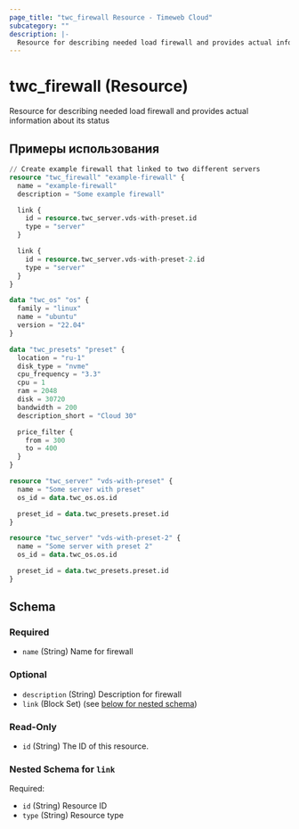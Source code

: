 ```yaml
---
page_title: "twc_firewall Resource - Timeweb Cloud"
subcategory: ""
description: |-
  Resource for describing needed load firewall and provides actual information about its status
---
```


# twc_firewall (Resource)

Resource for describing needed load firewall and provides actual information about its status

## Примеры использования

```terraform
// Create example firewall that linked to two different servers
resource "twc_firewall" "example-firewall" {
  name = "example-firewall"
  description = "Some example firewall"

  link {
    id = resource.twc_server.vds-with-preset.id
    type = "server"
  }

  link {
    id = resource.twc_server.vds-with-preset-2.id
    type = "server"
  }
}

data "twc_os" "os" {
  family = "linux"
  name = "ubuntu"
  version = "22.04"
}

data "twc_presets" "preset" {
  location = "ru-1"
  disk_type = "nvme"
  cpu_frequency = "3.3"
  cpu = 1
  ram = 2048
  disk = 30720
  bandwidth = 200
  description_short = "Cloud 30"

  price_filter {
    from = 300
    to = 400
  }
}

resource "twc_server" "vds-with-preset" {
  name = "Some server with preset"
  os_id = data.twc_os.os.id

  preset_id = data.twc_presets.preset.id
}

resource "twc_server" "vds-with-preset-2" {
  name = "Some server with preset 2"
  os_id = data.twc_os.os.id

  preset_id = data.twc_presets.preset.id
}
```
<!-- schema generated by tfplugindocs -->
## Schema

### Required

- `name` (String) Name for firewall

### Optional

- `description` (String) Description for firewall
- `link` (Block Set) (see [below for nested schema](#nestedblock--link))

### Read-Only

- `id` (String) The ID of this resource.

<a id="nestedblock--link"></a>
### Nested Schema for `link`

Required:

- `id` (String) Resource ID
- `type` (String) Resource type

